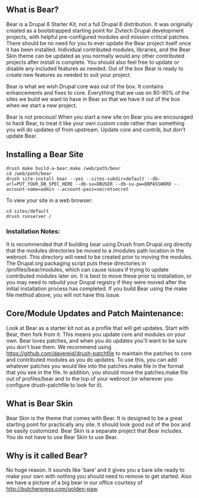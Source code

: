 ## What is Bear? 

Bear is a Drupal 8 Starter Kit, not a full Drupal 8 distribution. It was originally created as a bootstrapped starting point for Zivtech Drupal development projects, with helpful pre-configured modules and mission critical patches. There should be no need for you to ever update the Bear project itself once it has been installed. Individual contributed modules, libraries, and the Bear Skin theme can be updated as you normally would any other contributed projects after install is complete. You should also feel free to update or disable any included features as needed. Out of the box Bear is ready to create new features as needed to suit your project.

Bear is what we wish Drupal core was out of the box. It contains enhancements and fixes to core. Everything that we use on 80-90% of the sites we build we want to have in Bear so that we have it out of the box when we start a new project.

Bear is not precious! When you start a new site on Bear you are encouraged to hack Bear, to treat it like your own custom code rather than something you will do updates of from upstream. Update core and contrib, but don’t update Bear.

## Installing a Bear Site

    drush make build-a-bear.make /web/path/bear
    cd /web/path/bear
    drush site-install bear --yes --sites-subdir=default --db-url=PUT_YOUR_DB_SPEC_HERE --db-su=DBUSER --db-su-pw=DBPASSWORD --account-name=admin --account-pass=secretsecret

To view your site in a web browser:

    cd sites/default
    drush runserver /

### Installation Notes:

It is recommended that if building bear using Drush from Drupal.org directly that the modules directories be moved to a /modules path location in the webroot. This directory will need to be created prior to moving the modules. The Drupal.org packaging script puts these directories in /profiles/bear/modules, which can cause issues if trying to update contributed modules later on. It is best to move these prior to installation, or you may need to rebuild your Drupal registry if they were moved after the initial installation process has completed. If you build Bear using the make file method above, you will not have this issue.

## Core/Module Updates and Patch Maintenance:

Look at Bear as a starter kit not as a profile that will get updates. Start with Bear, then fork from it. This means you update core and modules on your own. Bear loves patches, and when you do updates you'll want to be sure you don't lose them. We recommend using https://github.com/davereid/drush-patchfile to maintain the patches to core and contributed modules as you do updates. To use this, you can add whatever patches you would like into the patches.make file in the format that you see in the file. In addition, you should move the patches.make file out of profiles/bear and to the top of your webroot (or wherever you configure drush-patchfile to look for it).

## What is Bear Skin
Bear Skin is the theme that comes with Bear. It is designed to be a great starting point for practically any site. It should look good out of the box and be easily customized. Bear Skin is a separate project that Bear includes. You do not have to use Bear Skin to use Bear.

## Why is it called Bear?
No huge reason. It sounds like ‘bare’ and it gives you a bare site ready to make your own with nothing you should need to remove to get started. Also we have a picture of a big bear in our office courtesy of http://butcherpress.com/golden-paw.
